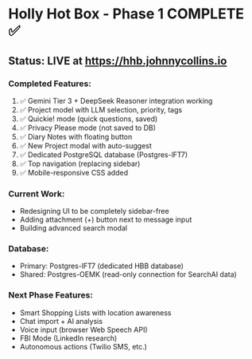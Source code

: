 # Holly Hot Box - Phase 1 COMPLETE ✅

## Status: LIVE at https://hhb.johnnycollins.io

### Completed Features:
1. ✅ Gemini Tier 3 + DeepSeek Reasoner integration working
2. ✅ Project model with LLM selection, priority, tags
3. ✅ Quickie! mode (quick questions, saved)
4. ✅ Privacy Please mode (not saved to DB)
5. ✅ Diary Notes with floating button
6. ✅ New Project modal with auto-suggest
7. ✅ Dedicated PostgreSQL database (Postgres-lFT7)
8. ✅ Top navigation (replacing sidebar)
9. ✅ Mobile-responsive CSS added

### Current Work:
- Redesigning UI to be completely sidebar-free
- Adding attachment (+) button next to message input
- Building advanced search modal

### Database:
- Primary: Postgres-lFT7 (dedicated HBB database)
- Shared: Postgres-OEMK (read-only connection for SearchAI data)

### Next Phase Features:
- Smart Shopping Lists with location awareness
- Chat import + AI analysis
- Voice input (browser Web Speech API)
- FBI Mode (LinkedIn research)
- Autonomous actions (Twilio SMS, etc.)

